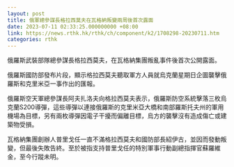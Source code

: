 ```yaml
---
layout: post
title: 俄軍總參謀長格拉西莫夫在瓦格納叛變兩周後首次露面
date: 2023-07-11 02:33:25.000000000 +08:00
link: https://news.rthk.hk/rthk/ch/component/k2/1708298-20230711.htm
categories: rthk
---
```


俄羅斯武裝部隊總參謀長格拉西莫夫，在瓦格納集團叛亂事件後首次公開露面。

俄羅斯國防部發布片段，顯示格拉西莫夫聽取軍方人員就烏克蘭星期日企圖襲擊俄羅斯和克里米亞一事作出的匯報。

俄羅斯空天軍總參謀長阿夫扎洛夫向格拉西莫夫表示，俄羅斯防空系統擊落三枚烏克蘭S200導彈，這些導彈以連接俄羅斯的克里米亞大橋和南部羅斯托夫州的軍用機場為目標，另有兩枚導彈因電子干擾而偏離目標，烏方的襲擊沒有造成傷亡或建築物受損。

瓦格納集團創辦人普里戈任一直不滿格拉西莫夫和國防部長紹伊古，並因而發動叛變，但最後失敗告終。至於被指支持普里戈任的特別軍事行動副總指揮官蘇羅維金，至今行蹤未明。
